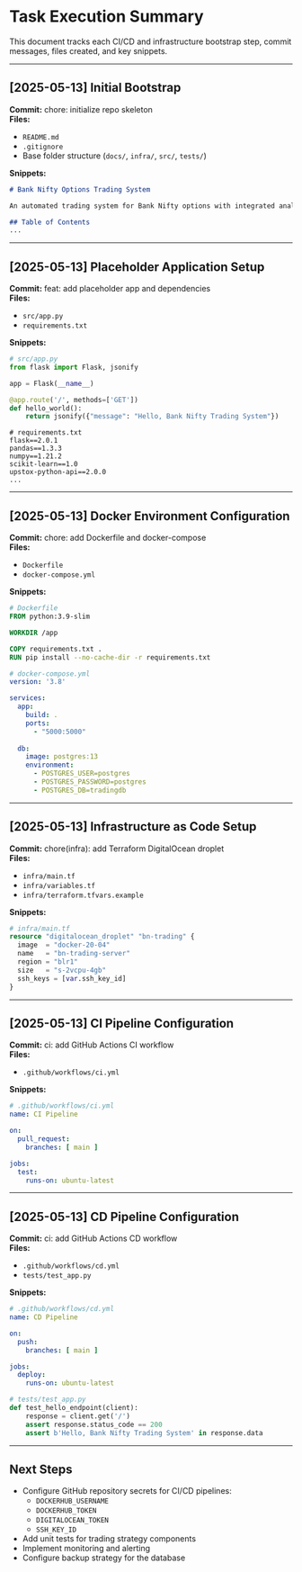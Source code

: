 # Task Execution Summary

This document tracks each CI/CD and infrastructure bootstrap step, commit messages, files created, and key snippets.

---

## [2025-05-13] Initial Bootstrap

**Commit:** chore: initialize repo skeleton  
**Files:**  
- `README.md`  
- `.gitignore`  
- Base folder structure (`docs/`, `infra/`, `src/`, `tests/`)

**Snippets:**  
```markdown
# Bank Nifty Options Trading System

An automated trading system for Bank Nifty options with integrated analytics and execution capabilities.

## Table of Contents
...
```

---

## [2025-05-13] Placeholder Application Setup

**Commit:** feat: add placeholder app and dependencies  
**Files:**  
- `src/app.py`  
- `requirements.txt`

**Snippets:**  
```python
# src/app.py
from flask import Flask, jsonify

app = Flask(__name__)

@app.route('/', methods=['GET'])
def hello_world():
    return jsonify({"message": "Hello, Bank Nifty Trading System"})
```

```pip-requirements
# requirements.txt
flask==2.0.1
pandas==1.3.3
numpy==1.21.2
scikit-learn==1.0
upstox-python-api==2.0.0
...
```

---

## [2025-05-13] Docker Environment Configuration

**Commit:** chore: add Dockerfile and docker-compose  
**Files:**  
- `Dockerfile`  
- `docker-compose.yml`

**Snippets:**  
```dockerfile
# Dockerfile
FROM python:3.9-slim

WORKDIR /app

COPY requirements.txt .
RUN pip install --no-cache-dir -r requirements.txt
```

```yaml
# docker-compose.yml
version: '3.8'

services:
  app:
    build: .
    ports:
      - "5000:5000"
  
  db:
    image: postgres:13
    environment:
      - POSTGRES_USER=postgres
      - POSTGRES_PASSWORD=postgres
      - POSTGRES_DB=tradingdb
```

---

## [2025-05-13] Infrastructure as Code Setup

**Commit:** chore(infra): add Terraform DigitalOcean droplet  
**Files:**  
- `infra/main.tf`  
- `infra/variables.tf`  
- `infra/terraform.tfvars.example`

**Snippets:**  
```terraform
# infra/main.tf
resource "digitalocean_droplet" "bn-trading" {
  image  = "docker-20-04"
  name   = "bn-trading-server"
  region = "blr1"
  size   = "s-2vcpu-4gb"
  ssh_keys = [var.ssh_key_id]
}
```

---

## [2025-05-13] CI Pipeline Configuration

**Commit:** ci: add GitHub Actions CI workflow  
**Files:**  
- `.github/workflows/ci.yml`

**Snippets:**  
```yaml
# .github/workflows/ci.yml
name: CI Pipeline

on:
  pull_request:
    branches: [ main ]

jobs:
  test:
    runs-on: ubuntu-latest
```

---

## [2025-05-13] CD Pipeline Configuration

**Commit:** ci: add GitHub Actions CD workflow  
**Files:**  
- `.github/workflows/cd.yml`
- `tests/test_app.py`

**Snippets:**  
```yaml
# .github/workflows/cd.yml
name: CD Pipeline

on:
  push:
    branches: [ main ]

jobs:
  deploy:
    runs-on: ubuntu-latest
```

```python
# tests/test_app.py
def test_hello_endpoint(client):
    response = client.get('/')
    assert response.status_code == 200
    assert b'Hello, Bank Nifty Trading System' in response.data
```

---

## Next Steps

- Configure GitHub repository secrets for CI/CD pipelines:
  - `DOCKERHUB_USERNAME`
  - `DOCKERHUB_TOKEN`
  - `DIGITALOCEAN_TOKEN`
  - `SSH_KEY_ID`
- Add unit tests for trading strategy components
- Implement monitoring and alerting
- Configure backup strategy for the database
